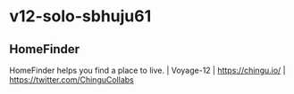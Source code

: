 # v12-solo-sbhuju61

## HomeFinder
HomeFinder helps you find a place to live. | Voyage-12 | https://chingu.io/ | https://twitter.com/ChinguCollabs
